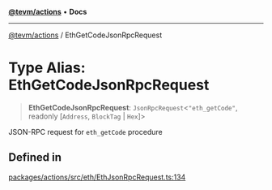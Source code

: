 [**@tevm/actions**](../README.md) • **Docs**

***

[@tevm/actions](../globals.md) / EthGetCodeJsonRpcRequest

# Type Alias: EthGetCodeJsonRpcRequest

> **EthGetCodeJsonRpcRequest**: `JsonRpcRequest`\<`"eth_getCode"`, readonly [`Address`, `BlockTag` \| `Hex`]\>

JSON-RPC request for `eth_getCode` procedure

## Defined in

[packages/actions/src/eth/EthJsonRpcRequest.ts:134](https://github.com/evmts/tevm-monorepo/blob/main/packages/actions/src/eth/EthJsonRpcRequest.ts#L134)

